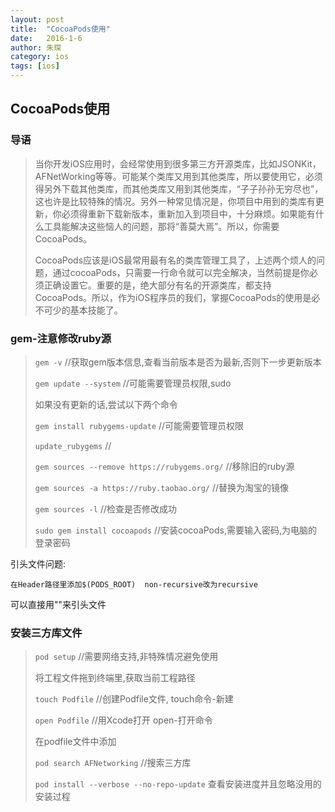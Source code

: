 ```yaml
---
layout: post
title:  "CocoaPods使用"
date:   2016-1-6
author: 朱琛
category: ios
tags: [ios]
---
```


## CocoaPods使用

### 导语

<blockquote>当你开发iOS应用时，会经常使用到很多第三方开源类库，比如JSONKit，AFNetWorking等等。可能某个类库又用到其他类库，所以要使用它，必须得另外下载其他类库，而其他类库又用到其他类库，“子子孙孙无穷尽也”，这也许是比较特殊的情况。另外一种常见情况是，你项目中用到的类库有更新，你必须得重新下载新版本，重新加入到项目中，十分麻烦。如果能有什么工具能解决这些恼人的问题，那将“善莫大焉”。所以，你需要 CocoaPods。

CocoaPods应该是iOS最常用最有名的类库管理工具了，上述两个烦人的问题，通过cocoaPods，只需要一行命令就可以完全解决，当然前提是你必须正确设置它。重要的是，绝大部分有名的开源类库，都支持CocoaPods。所以，作为iOS程序员的我们，掌握CocoaPods的使用是必不可少的基本技能了。</blockquote>

### gem-注意修改ruby源

> `gem -v` //获取gem版本信息,查看当前版本是否为最新,否则下一步更新版本
> 
> `gem update --system` //可能需要管理员权限,sudo
> 
> 如果没有更新的话,尝试以下两个命令
> 
> `gem install rubygems-update` //可能需要管理员权限
> 
> `update_rubygems` //
> 
> `gem sources --remove https://rubygems.org/` //移除旧的ruby源
> 
> `gem sources -a https://ruby.taobao.org/` //替换为淘宝的镜像
> 
> `gem sources -l` //检查是否修改成功
> 
> `sudo gem install cocoapods` //安装cocoaPods,需要输入密码,为电脑的登录密码

引头文件问题:

`在Header路径里添加$(PODS_ROOT)  non-recursive改为recursive`

可以直接用""来引头文件


### 安装三方库文件

> `pod setup` //需要网络支持,非特殊情况避免使用
> 
> 将工程文件拖到终端里,获取当前工程路径
> 
> `touch Podfile` //创建Podfile文件, touch命令-新建
> 
> `open Podfile` //用Xcode打开 open-打开命令
> 
> 在podfile文件中添加
> 
> `pod search AFNetworking` //搜索三方库
> 
> `pod install --verbose --no-repo-update` 查看安装进度并且忽略没用的安装过程